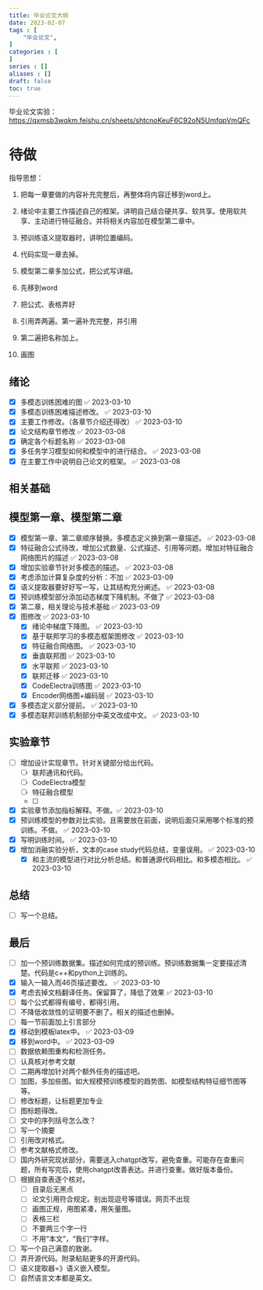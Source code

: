 ```yaml
---
title: 毕业论文大纲
date: 2023-02-07
tags : [
	"毕业论文",
]
categories : [
]
series : []
aliases : []
draft: false
toc: true
---
```




毕业论文实验： https://qxmsb3wqkm.feishu.cn/sheets/shtcnoKeuF6C92oN5UmfqpVmQFc



# 待做
指导思想：
1. 把每一章要做的内容补充完整后，再整体将内容迁移到word上。

1. 绪论中主要工作描述自己的框架。讲明自己结合硬共享、软共享。使用软共享、主动进行特征融合。并将相关内容加在模型第二章中。
2. 预训练语义提取器时，讲明位置编码。
3. 代码实现一章去掉。
4. 模型第二章多加公式，把公式写详细。

1. 先移到word
2. 把公式、表格弄好
3. 引用弄两遍。第一遍补充完整，并引用
4. 第二遍把名称加上。
5. 画图


## 绪论
- [x] 多模态训练困难的图 ✅ 2023-03-10
- [x] 多模态训练困难描述修改。 ✅ 2023-03-10
- [x] 主要工作修改。（各章节介绍还得改） ✅ 2023-03-10
- [x] 论文结构章节修改 ✅ 2023-03-08
- [x] 确定各个标题名称 ✅ 2023-03-08
- [x] 多任务学习模型如何和模型中的进行结合。 ✅ 2023-03-08
- [x] 在主要工作中说明自己论文的框架。 ✅ 2023-03-08
## 相关基础
## 模型第一章、模型第二章
- [x] 模型第一章、第二章顺序替换。多模态定义换到第一章描述。 ✅ 2023-03-08
- [x] 特征融合公式待改，增加公式数量、公式描述、引用等问题。增加对特征融合网络图片的描述 ✅ 2023-03-08
- [x] 增加实验章节针对多模态的描述。 ✅ 2023-03-08
- [x] 考虑添加计算复杂度的分析：不加 ✅ 2023-03-09
- [x] 语义提取器要好好写一写，让其结构充分阐述。 ✅ 2023-03-08
- [x] 预训练模型部分添加动态梯度下降机制。不做了 ✅ 2023-03-08
- [x] 第二章，相关理论与技术基础 ✅ 2023-03-09
- [x] 图修改 ✅ 2023-03-10
	- [x] 绪论中梯度下降图。 ✅ 2023-03-10
	- [x] 基于联邦学习的多模态框架图修改 ✅ 2023-03-10
	- [x] 特征融合网络图。 ✅ 2023-03-10
	- [x] 垂直联邦图 ✅ 2023-03-10
	- [x] 水平联邦 ✅ 2023-03-10
	- [x] 联邦迁移 ✅ 2023-03-10
	- [x] CodeElectra训练图 ✅ 2023-03-10
	- [x] Encoder网络图+编码层 ✅ 2023-03-10
- [x] 多模态定义部分提前。 ✅ 2023-03-10
- [x] 多模态联邦训练机制部分中英文改成中文。 ✅ 2023-03-10
## 实验章节
- [ ] 增加设计实现章节。针对关键部分给出代码。
	- [ ] 联邦通讯和代码。
	- [ ] CodeElectra模型
	- [ ] 特征融合模型
	- [ ] 
- [x] 实验章节添加指标解释。不做。✅ 2023-03-10
- [x] 预训练模型的参数对比实验。且需要放在前面，说明后面只采用哪个标准的预训练。不做。 ✅ 2023-03-10
- [x] 写明训练时间。 ✅ 2023-03-10
- [x] 增加消融实验分析，文本的case study代码总结，变量误用。 ✅ 2023-03-10
	- [x] 和主流的模型进行对比分析总结。和普通源代码相比。和多模态相比。 ✅ 2023-03-10
## 总结
- [ ] 写一个总结。
## 最后
- [ ] 加一个预训练数据集。描述如何完成的预训练。预训练数据集一定要描述清楚。代码是c++和python上训练的。
- [x] 输入一输入而46页描述要改。 ✅ 2023-03-10
- [x] 考虑去掉文档翻译任务。保留算了，降低了效果 ✅ 2023-03-10
- [ ] 每个公式都得有编号，都得引用。
- [ ] 不降低收敛性的证明要不删了。相关的描述也删掉。
- [ ] 每一节前面加上引言部分
- [x] 移动到模板latex中。 ✅ 2023-03-09
- [x] 移到word中。 ✅ 2023-03-09
- [ ] 数据依赖图重构和检测任务。
- [ ] 认真核对参考文献
- [ ] 二期再增加针对两个额外任务的描述吧。
- [ ] 加图，多加些图。如大规模预训练模型的趋势图、如模型结构特征细节图等等。
- [ ] 修改标题，让标题更加专业
- [ ] 图标题得改。
- [ ] 文中的序列括号怎么改？
- [ ] 写一个摘要
- [ ] 引用改对格式。
- [ ] 参考文献格式修改。
- [ ] 国内外研究现状部分，需要送入chatgpt改写，避免查重。可能存在查重问题，所有写完后，使用chatgpt改善表达。并进行查重。做好版本备份。
- [ ] 根据自查表逐个核对。
	- [ ] 目录后无黑点
	- [ ] 论文引用符合规定。别出现逗号等错误。网页不出现
	- [ ]  画图正规，用图紧凑，用矢量图。
	- [ ] 表格三栏
	- [ ] 不要两三个字一行
	- [ ] 不用“本文”，“我们”字样。
- [ ] 写一个自己满意的致谢。
- [ ] 弄开源代码。附录粘贴更多的开源代码。
- [ ] 语义提取器=》语义嵌入模型。
- [ ] 自然语言文本都是英文。
